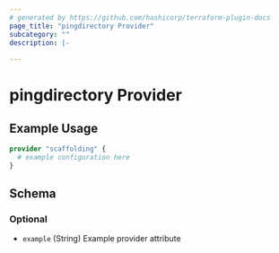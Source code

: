 ```yaml
---
# generated by https://github.com/hashicorp/terraform-plugin-docs
page_title: "pingdirectory Provider"
subcategory: ""
description: |-
  
---
```


# pingdirectory Provider



## Example Usage

```terraform
provider "scaffolding" {
  # example configuration here
}
```

<!-- schema generated by tfplugindocs -->
## Schema

### Optional

- `example` (String) Example provider attribute
